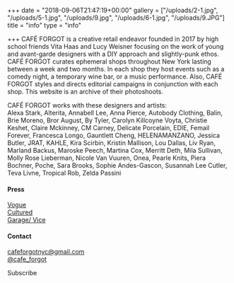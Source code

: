 +++
date = "2018-09-06T21:47:19+00:00"
gallery = ["/uploads/2-1.jpg", "/uploads/5-1.jpg", "/uploads/9.jpg", "/uploads/6-1.jpg", "/uploads/9.JPG"]
title = "info"
type = "info"

+++
CAFÉ FORGOT is a creative retail endeavor founded in 2017 by high school friends Vita Haas and Lucy Weisner focusing on the work of young and avant-garde designers with a DIY approach and slightly-punk ethos. CAFÉ FORGOT curates ephemeral shops throughout New York lasting between a week and two months. In each shop they host events such as a comedy night, a temporary wine bar, or a music performance. Also, CAFÉ FORGOT styles and directs editorial campaigns in conjunction with each shop. This website is an archive of their photoshoots.

CAFÉ FORGOT works with these designers and artists:  
Alexa Stark, Alterita, Annabell Lee, Anna Pierce, Autobody Clothing, Balin, Brie Moreno, Bror August, By Tyler, Carolyn Killcoyne Voyta, Christie Keshet, Claire Mckinney, CM Carney, Delicate Porcelain, EDIE, Femail Forever, Francesca Longo, Gauntlett Cheng, HELENAMANZANO, Jessica Butler, JRAT, KAHLE, Kira Scirbin, Kristin Mallison, Lou Dallas, Liv Ryan, Marland Backus, Maroske Peech, Martina Cox, Merritt Deth, Mila Sullivan, Molly Rose Lieberman, Nicole Van Vuuren, Onea, Pearle Knits, Piera Bochner, Poche, Sara Brooks, Sophie Andes-Gascon, Susannah Lee Cutler, Teva Livne, Tropical Rob, Zelda Passini

#### Press

[Vogue](https://www.vogue.com/article/cafe-forgot-vita-haas-lucy-weisner "Vogue")  
[Cultured](https://www.culturedmag.com/cafe-forgot/ "Cultured")  
[Garage/ Vice](https://garage.vice.com/en_us/article/8xpnwp/cafe-forgot "Garage/Vice")

#### Contact

[cafeforgotnyc@gmail.com](mailto:cafeforgotnyc@gmail.com "cafeforgotnyc@gmail.com")  
[@cafe_forgot](https://www.instagram.com/cafe_forgot/?hl=en "@cafe_forgot")

Subscribe